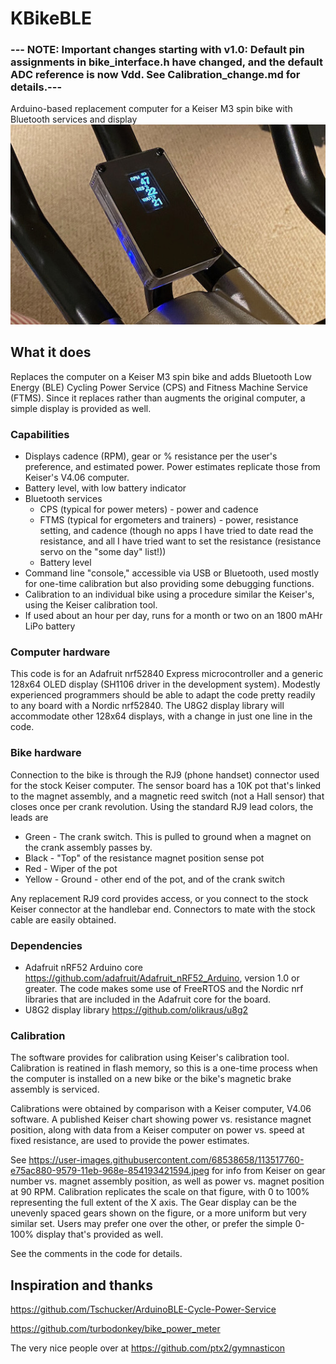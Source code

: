 # KBikeBLE
### --- NOTE: Important changes starting with v1.0: Default pin assignments in bike_interface.h have changed, and the default ADC reference is now Vdd. See Calibration_change.md for details.---
Arduino-based replacement computer for a Keiser M3 spin bike with Bluetooth services and display
 ![Photo](docs/Cover_photo.jpeg)
## What it does
Replaces the computer on a Keiser M3 spin bike and adds Bluetooth Low Energy (BLE) Cycling Power Service (CPS) and Fitness Machine Service (FTMS). Since it replaces rather than augments the original computer, a simple display is provided as well.

### Capabilities
* Displays cadence (RPM), gear or % resistance per the user's preference, and estimated power. Power estimates replicate those from Keiser's V4.06 computer.
* Battery level, with low battery indicator
* Bluetooth services
  * CPS (typical for power meters) - power and cadence
  * FTMS (typical for ergometers and trainers) - power, resistance setting, and cadence (though no apps I have tried to date read the resistance, and all I have tried want to set the resistance (resistance servo on the "some day" list!))
  * Battery level
* Command line "console," accessible via USB or Bluetooth, used mostly for one-time calibration but also providing some debugging functions.
* Calibration to an individual bike using a procedure similar the Keiser's, using the Keiser calibration tool.
* If used about an hour per day, runs for a month or two on an 1800 mAHr LiPo battery

### Computer hardware
This code is for an Adafruit nrf52840 Express microcontroller and a generic 128x64 OLED display (SH1106 driver in the development system). Modestly experienced programmers should be able to adapt the code pretty readily to any board with a Nordic nrf52840. The U8G2 display library will accommodate other 128x64 displays, with a change in just one line in the code.

### Bike hardware
Connection to the bike is through the RJ9 (phone handset) connector used for the stock Keiser computer. The sensor board has a 10K pot that's linked to the magnet assembly, and a magnetic reed switch (not a Hall sensor) that closes once per crank revolution. Using the standard RJ9 lead colors, the leads are
* Green  - The crank switch. This is pulled to ground when a magnet on the crank assembly passes by.
* Black  - "Top" of the resistance magnet position sense pot
* Red    - Wiper of the pot
* Yellow - Ground - other end of the pot, and of the crank switch

Any replacement RJ9 cord provides access, or you connect to the stock Keiser connector at the handlebar end. Connectors to mate with the stock cable are easily obtained.

### Dependencies
* Adafruit nRF52 Arduino core https://github.com/adafruit/Adafruit_nRF52_Arduino, version 1.0 or greater. The code makes some use of FreeRTOS and the Nordic nrf libraries that are included in the Adafruit core for the board. 
* U8G2 display library https://github.com/olikraus/u8g2

### Calibration
The software provides for calibration using Keiser's calibration tool. Calibration is reatined in flash memory, so this is a one-time process when the computer is installed on a new bike or the bike's magnetic brake assembly is serviced. 

Calibrations were obtained by comparison with a Keiser computer, V4.06 software. A published Keiser chart showing power vs. resistance magnet position, along with data from a Keiser computer on power vs. speed at fixed resistance, are used to provide the power estimates. 

See https://user-images.githubusercontent.com/68538658/113517760-e75ac880-9579-11eb-968e-854193421594.jpeg for info from Keiser on gear number vs. magnet assembly position, as well as power vs. magnet position at 90 RPM. Calibration replicates the scale on that figure, with 0 to 100% representing the full extent of the X axis. The Gear display can be the unevenly spaced gears shown on the figure, or a more uniform but very similar set. Users may prefer one over the other, or prefer the simple 0-100% display that's provided as well.

See the comments in the code for details.

## Inspiration and thanks
https://github.com/Tschucker/ArduinoBLE-Cycle-Power-Service

https://github.com/turbodonkey/bike_power_meter

The very nice people over at https://github.com/ptx2/gymnasticon

